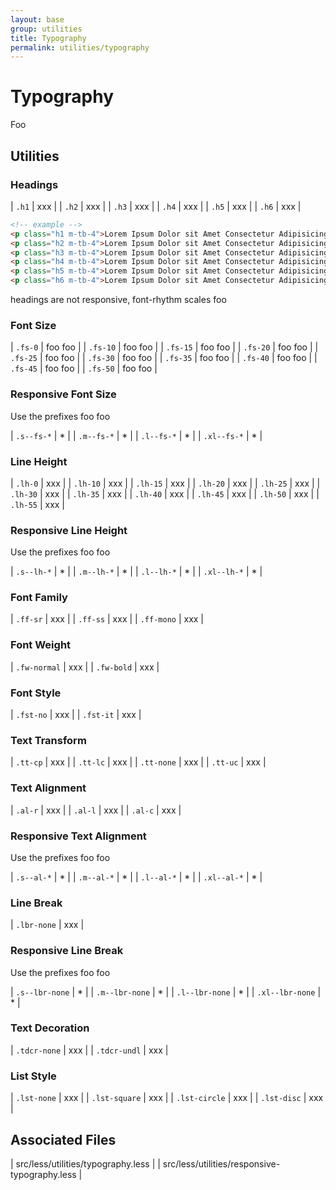 ```yaml
---
layout: base
group: utilities
title: Typography
permalink: utilities/typography
---
```


# Typography

<p class="intro">Foo</p>

## Utilities

### Headings

| `.h1` | xxx |
| `.h2` | xxx |
| `.h3` | xxx |
| `.h4` | xxx |
| `.h5` | xxx |
| `.h6` | xxx |


<!-- Lorem Ipsum Dolor sit Amet Consectetur Adipisicing Elit sed do Eiusmod Tempor Incididunt ut Labore et Dolore Magna Aliqua -->

```html
<!-- example -->
<p class="h1 m-tb-4">Lorem Ipsum Dolor sit Amet Consectetur Adipisicing Elit sed</p>
<p class="h2 m-tb-4">Lorem Ipsum Dolor sit Amet Consectetur Adipisicing Elit sed do Eiusmod Tempor Incididunt</p>
<p class="h3 m-tb-4">Lorem Ipsum Dolor sit Amet Consectetur Adipisicing Elit sed do Eiusmod Tempor Incididunt ut Labore et Dolore Magna</p>
<p class="h4 m-tb-4">Lorem Ipsum Dolor sit Amet Consectetur Adipisicing Elit sed do Eiusmod Tempor Incididunt ut Labore et Dolore Magna Aliqua</p>
<p class="h5 m-tb-4">Lorem Ipsum Dolor sit Amet Consectetur Adipisicing Elit sed do Eiusmod Tempor Incididunt ut Labore et Dolore Magna Aliqua</p>
<p class="h6 m-tb-4">Lorem Ipsum Dolor sit Amet Consectetur Adipisicing Elit sed do Eiusmod Tempor Incididunt ut Labore et Dolore Magna Aliqua</p>
```

<p class="hint"> headings are not responsive, font-rhythm scales foo</p>

### Font Size

| `.fs-0`  | foo foo     |
| `.fs-10` | foo foo     |
| `.fs-15` | foo foo     |
| `.fs-20` | foo foo     |
| `.fs-25` | foo foo     |
| `.fs-30` | foo foo     |
| `.fs-35` | foo foo     |
| `.fs-40` | foo foo     |
| `.fs-45` | foo foo     |
| `.fs-50` | foo foo     |

### Responsive Font Size

Use the prefixes foo foo

| `.s--fs-*`  | * |
| `.m--fs-*`  | * |
| `.l--fs-*`  | * |
| `.xl--fs-*` | * |

### Line Height

| `.lh-0`  | xxx |
| `.lh-10` | xxx |
| `.lh-15` | xxx |
| `.lh-20` | xxx |
| `.lh-25` | xxx |
| `.lh-30` | xxx |
| `.lh-35` | xxx |
| `.lh-40` | xxx |
| `.lh-45` | xxx |
| `.lh-50` | xxx |
| `.lh-55` | xxx |

### Responsive Line Height

Use the prefixes foo foo

| `.s--lh-*`  | * |
| `.m--lh-*`  | * |
| `.l--lh-*`  | * |
| `.xl--lh-*` | * |

### Font Family

| `.ff-sr`   | xxx |
| `.ff-ss`   | xxx |
| `.ff-mono` | xxx |

### Font Weight

| `.fw-normal` | xxx |
| `.fw-bold`   | xxx |

### Font Style

| `.fst-no` | xxx |
| `.fst-it` | xxx |

### Text Transform

| `.tt-cp`   | xxx |
| `.tt-lc`   | xxx |
| `.tt-none` | xxx |
| `.tt-uc`   | xxx |

### Text Alignment

| `.al-r` | xxx |
| `.al-l` | xxx |
| `.al-c` | xxx |

### Responsive Text Alignment

Use the prefixes foo foo

| `.s--al-*`  | * |
| `.m--al-*`  | * |
| `.l--al-*`  | * |
| `.xl--al-*` | * |

### Line Break

| `.lbr-none` | xxx |

### Responsive Line Break

Use the prefixes foo foo

| `.s--lbr-none`  | * |
| `.m--lbr-none`  | * |
| `.l--lbr-none`  | * |
| `.xl--lbr-none` | * |

### Text Decoration

| `.tdcr-none` | xxx |
| `.tdcr-undl` | xxx |

### List Style

| `.lst-none`   | xxx |
| `.lst-square` | xxx |
| `.lst-circle` | xxx |
| `.lst-disc`   | xxx |

## Associated Files

| src/less/utilities/typography.less            |
| src/less/utilities/responsive-typography.less |